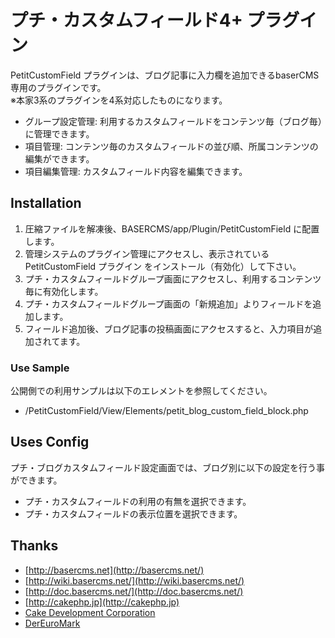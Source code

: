 # プチ・カスタムフィールド4+ プラグイン

PetitCustomField プラグインは、ブログ記事に入力欄を追加できるbaserCMS専用のプラグインです。  
※本家3系のプラグインを4系対応したものになります。

* グループ設定管理: 利用するカスタムフィールドをコンテンツ毎（ブログ毎）に管理できます。
* 項目管理: コンテンツ毎のカスタムフィールドの並び順、所属コンテンツの編集ができます。
* 項目編集管理: カスタムフィールド内容を編集できます。


## Installation

1. 圧縮ファイルを解凍後、BASERCMS/app/Plugin/PetitCustomField に配置します。
2. 管理システムのプラグイン管理にアクセスし、表示されている PetitCustomField プラグイン をインストール（有効化）して下さい。
3. プチ・カスタムフィールドグループ画面にアクセスし、利用するコンテンツ毎に有効化します。
4. プチ・カスタムフィールドグループ画面の「新規追加」よりフィールドを追加します。
5. フィールド追加後、ブログ記事の投稿画面にアクセスすると、入力項目が追加されてます。


### Use Sample

公開側での利用サンプルは以下のエレメントを参照してください。

* /PetitCustomField/View/Elements/petit_blog_custom_field_block.php


## Uses Config

プチ・ブログカスタムフィールド設定画面では、ブログ別に以下の設定を行う事ができます。

* プチ・カスタムフィールドの利用の有無を選択できます。
* プチ・カスタムフィールドの表示位置を選択できます。


## Thanks ##

- [http://basercms.net](http://basercms.net/)
- [http://wiki.basercms.net/](http://wiki.basercms.net/)
- [http://doc.basercms.net/](http://doc.basercms.net/)
- [http://cakephp.jp](http://cakephp.jp)
- [Cake Development Corporation](http://cakedc.com)
- [DerEuroMark](http://www.dereuromark.de/)



